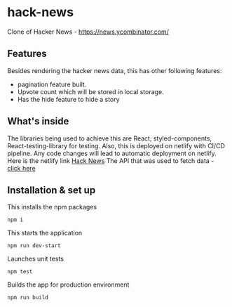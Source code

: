 # hack-news
Clone of Hacker News - <a href="https://news.ycombinator.com/" target="_blank">https://news.ycombinator.com/</a>

## Features
Besides rendering the hacker news data, this has other following features:
- pagination feature built. 
- Upvote count which will be stored in local storage. 
- Has the hide feature to hide a story

## What's inside
The libraries being used to achieve this are React, styled-components, React-testing-library for testing. 
Also, this is deployed on netlify with CI/CD pipeline. Any code changes will lead to automatic deployment on netlify.
Here is the netlify link <a href="https://inspiring-roentgen-47173a.netlify.app/" target="_blank">Hack News</a>
The API that was used to fetch data - <a href="https://hn.algolia.com/api" target="_blank">click here</a>

## Installation & set up

This installs the npm packages

``` 
npm i
```

This starts the application

```
npm run dev-start
```

Launches unit tests

```
npm test
```

Builds the app for production environment

```
npm run build
```
